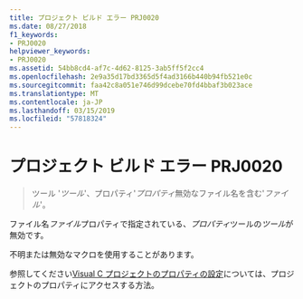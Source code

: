 ```yaml
---
title: プロジェクト ビルド エラー PRJ0020
ms.date: 08/27/2018
f1_keywords:
- PRJ0020
helpviewer_keywords:
- PRJ0020
ms.assetid: 54bb8cd4-af7c-4d62-8125-3ab5ff5f2cc4
ms.openlocfilehash: 2e9a35d17bd3365d5f4ad3166b440b94fb521e0c
ms.sourcegitcommit: faa42c8a051e746d99dcebe70fd4bbaf3b023ace
ms.translationtype: MT
ms.contentlocale: ja-JP
ms.lasthandoff: 03/15/2019
ms.locfileid: "57818324"
---
```

# <a name="project-build-error-prj0020"></a>プロジェクト ビルド エラー PRJ0020

> ツール '*ツール*'、プロパティ'*プロパティ*無効なファイル名を含む'*ファイル*'。

ファイル名*ファイル*プロパティで指定されている、*プロパティ*ツールの*ツール*が無効です。

不明または無効なマクロを使用することがあります。

参照してください[Visual C プロジェクトのプロパティの設定](../../build/working-with-project-properties.md)については、プロジェクトのプロパティにアクセスする方法。